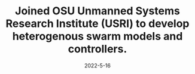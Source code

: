 ---
layout: post
date: 2022-5-16
inline: false
link: /experience/usri/
title: Joined OSU Unmanned Systems Research Institute (USRI) to develop heterogenous swarm models and controllers.
---